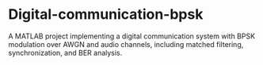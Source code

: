 # Digital-communication-bpsk
A MATLAB project implementing a digital communication system with BPSK modulation over AWGN and audio channels, including matched filtering, synchronization, and BER analysis.
